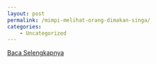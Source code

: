 ```yaml
---
layout: post
permalink: /mimpi-melihat-orang-dimakan-singa/
categories:
    - Uncategorized
---
```


[Baca Selengkapnya](/08)
